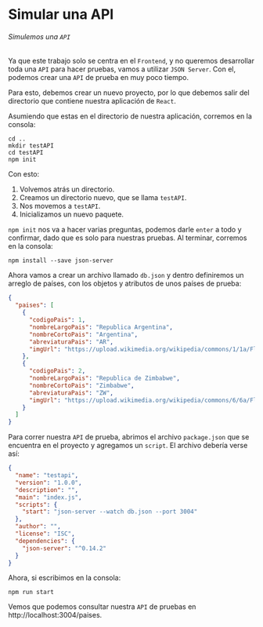 # Simular una API

###### Simulemos una `API`

Ya que este trabajo solo se centra en el `Frontend`, y no queremos desarrollar toda una `API` para hacer pruebas, vamos a utilizar `JSON Server`. Con el, podemos crear una `API` de prueba en muy poco tiempo.

Para esto, debemos crear un nuevo proyecto, por lo que debemos salir del directorio que contiene nuestra aplicación de `React`.

Asumiendo que estas en el directorio de nuestra aplicación, corremos en la consola:

```shell
cd ..
mkdir testAPI
cd testAPI
npm init
```

Con esto:

1. Volvemos atrás un directorio.
2. Creamos un directorio nuevo, que se llama `testAPI`.
3. Nos movemos a `testAPI`.
4. Inicializamos un nuevo paquete.

`npm init` nos va a hacer varias preguntas, podemos darle `enter` a todo y confirmar, dado que es solo para nuestras pruebas. Al terminar, corremos en la consola:

```shell
npm install --save json-server
```

Ahora vamos a crear un archivo llamado `db.json` y dentro definiremos un arreglo de países, con los objetos y atributos de unos países de prueba:

```json
{
  "paises": [
    {
      "codigoPais": 1,
      "nombreLargoPais": "Republica Argentina",
      "nombreCortoPais": "Argentina",
      "abreviaturaPais": "AR",
      "imgUrl": "https://upload.wikimedia.org/wikipedia/commons/1/1a/Flag_of_Argentina.svg"
    },
    {
      "codigoPais": 2,
      "nombreLargoPais": "Republica de Zimbabwe",
      "nombreCortoPais": "Zimbabwe",
      "abreviaturaPais": "ZW",
      "imgUrl": "https://upload.wikimedia.org/wikipedia/commons/6/6a/Flag_of_Zimbabwe.svg"
    }
  ]
}

```

Para correr nuestra `API` de prueba, abrimos el archivo `package.json` que se encuentra en el proyecto y agregamos un `script`.  El archivo debería verse así:

```json
{
  "name": "testapi",
  "version": "1.0.0",
  "description": "",
  "main": "index.js",
  "scripts": {
    "start": "json-server --watch db.json --port 3004"
  },
  "author": "",
  "license": "ISC",
  "dependencies": {
    "json-server": "^0.14.2"
  }
}
```

Ahora, si escribimos en la consola:

```shell
npm run start
```

Vemos que podemos consultar nuestra `API` de pruebas en http://localhost:3004/paises.